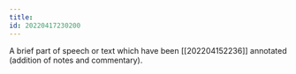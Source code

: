 ```yaml
---
title:
id: 20220417230200
---
```


A brief part of speech or text which have been [[202204152236]] annotated (addition of notes and commentary).
